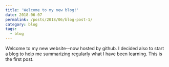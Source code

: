 ```yaml
---
title: 'Welcome to my new blog!'
date: 2018-06-07
permalink: /posts/2018/06/blog-post-1/
category: blog
tags:
  - blog
---
```


Welcome to my new website--now hosted by github. I decided also to start a blog to help me summarizing regularly what I have been learning. This is the first post.